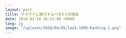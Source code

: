```yaml
---
layout: post
title: クラウドに移行するべき5つの理由
date: 2018-03-18 16:25:00 +0000
lang: jp
image: "/uploads/2018/04/05/SaaS-1000-Ranking-1.png"
---
```

